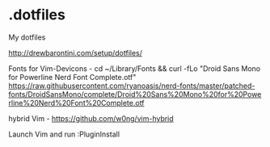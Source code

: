 # .dotfiles
My dotfiles

http://drewbarontini.com/setup/dotfiles/

Fonts for Vim-Devicons - cd ~/Library/Fonts && curl -fLo "Droid Sans Mono for Powerline Nerd Font Complete.otf" https://raw.githubusercontent.com/ryanoasis/nerd-fonts/master/patched-fonts/DroidSansMono/complete/Droid%20Sans%20Mono%20for%20Powerline%20Nerd%20Font%20Complete.otf

hybrid Vim - https://github.com/w0ng/vim-hybrid

Launch Vim and run :PluginInstall
